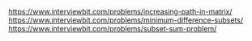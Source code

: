 https://www.interviewbit.com/problems/increasing-path-in-matrix/
https://www.interviewbit.com/problems/minimum-difference-subsets/
https://www.interviewbit.com/problems/subset-sum-problem/

